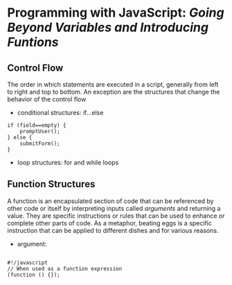# Programming with JavaScript: _Going Beyond Variables and Introducing Funtions_

## Control Flow

The order in which statements are executed in a script, generally from left to right and top to bottom. An exception are the structures that change the behavior of the control flow

- conditional structures: if...else

```
if (field==empty) {
    promptUser();
} else {
    submitForm();
}
```

- loop structures: for and while loops

## Function Structures

A function is an encapsulated section of code that can be referenced by other code or itself by interpreting inputs called _arguments_ and returning a value. They are specific instructions or rules that can be used to enhance or complete other parts of code. As a metaphor, beating eggs is a specific instruction that can be applied to different dishes and for various reasons.

- argument:

```

#!/javascript
// When used as a function expression
(function () {});

```
